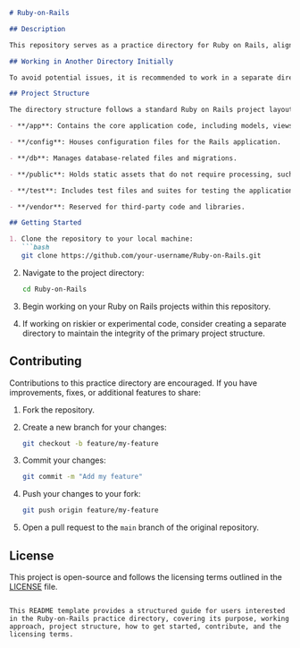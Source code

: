 ```markdown
# Ruby-on-Rails

## Description

This repository serves as a practice directory for Ruby on Rails, aligned with the curriculum of The Odin Project. It provides a dedicated space for hands-on learning, experimentation, and implementation of concepts covered in the Ruby on Rails training. Note that this repository is intended for practicing and working on code that may involve more risk or experimental features.

## Working in Another Directory Initially

To avoid potential issues, it is recommended to work in a separate directory initially. Only exceptionally risky or experimental code should be placed in this repository. This approach helps maintain the stability of the primary project structure and ensures a clean and organized codebase.

## Project Structure

The directory structure follows a standard Ruby on Rails project layout, including but not limited to:

- **/app**: Contains the core application code, including models, views, controllers, and other essential components.

- **/config**: Houses configuration files for the Rails application.

- **/db**: Manages database-related files and migrations.

- **/public**: Holds static assets that do not require processing, such as images or stylesheets.

- **/test**: Includes test files and suites for testing the application.

- **/vendor**: Reserved for third-party code and libraries.

## Getting Started

1. Clone the repository to your local machine:
   ```bash
   git clone https://github.com/your-username/Ruby-on-Rails.git
   ```

2. Navigate to the project directory:
   ```bash
   cd Ruby-on-Rails
   ```

3. Begin working on your Ruby on Rails projects within this repository.

4. If working on riskier or experimental code, consider creating a separate directory to maintain the integrity of the primary project structure.

## Contributing

Contributions to this practice directory are encouraged. If you have improvements, fixes, or additional features to share:

1. Fork the repository.

2. Create a new branch for your changes:
   ```bash
   git checkout -b feature/my-feature
   ```

3. Commit your changes:
   ```bash
   git commit -m "Add my feature"
   ```

4. Push your changes to your fork:
   ```bash
   git push origin feature/my-feature
   ```

5. Open a pull request to the `main` branch of the original repository.

## License

This project is open-source and follows the licensing terms outlined in the [LICENSE](LICENSE) file.
```

This README template provides a structured guide for users interested in the Ruby-on-Rails practice directory, covering its purpose, working approach, project structure, how to get started, contribute, and the licensing terms.
